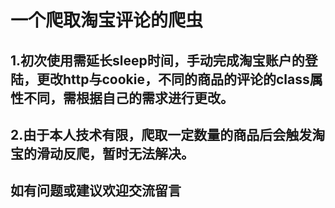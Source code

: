 # 一个爬取淘宝评论的爬虫
##  1.初次使用需延长sleep时间，手动完成淘宝账户的登陆，更改http与cookie，不同的商品的评论的class属性不同，需根据自己的需求进行更改。
##  2.由于本人技术有限，爬取一定数量的商品后会触发淘宝的滑动反爬，暂时无法解决。
##  如有问题或建议欢迎交流留言
